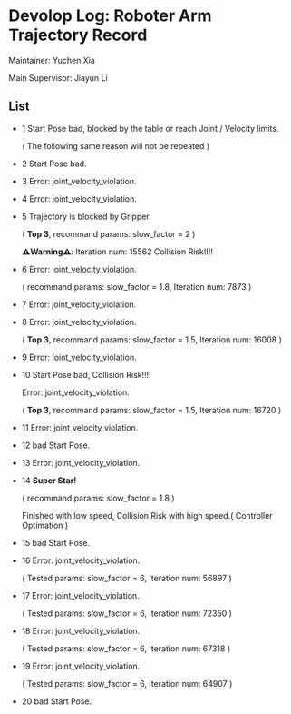 # Devolop Log: Roboter Arm Trajectory Record

Maintainer: Yuchen Xia

Main Supervisor: Jiayun Li

## List 
- 1 Start Pose bad, blocked by the table or reach Joint / Velocity limits.

    ( The following same reason will not be repeated )

- 2 Start Pose bad.

- 3 Error: joint_velocity_violation.

- 4 Error: joint_velocity_violation.

- 5 Trajectory  is blocked by Gripper.

    ( __Top 3__, recommand params: slow_factor = 2 )

    **⚠️Warning⚠️**: Iteration num: 15562 Collision Risk!!!!

- 6 Error: joint_velocity_violation.

    ( recommand params: slow_factor = 1.8, Iteration num: 7873 )

- 7 Error: joint_velocity_violation.

- 8 Error: joint_velocity_violation.

    ( __Top 3__, recommand params: slow_factor = 1.5, Iteration num: 16008 )

- 9 Error: joint_velocity_violation.

- 10 Start Pose bad, Collision Risk!!!!

    Error: joint_velocity_violation.

    ( __Top 3__, recommand params: slow_factor = 1.5, Iteration num: 16720 )

- 11 Error: joint_velocity_violation.

- 12 bad Start Pose.

- 13 Error: joint_velocity_violation.

- 14 **Super Star!**

    ( recommand params: slow_factor = 1.8 )

    Finished with low speed, Collision Risk with high speed.( Controller Optimation )

- 15 bad Start Pose.

- 16 Error: joint_velocity_violation.

    ( Tested params: slow_factor = 6, Iteration num: 56897 )

- 17 Error: joint_velocity_violation.

    ( Tested params: slow_factor = 6, Iteration num: 72350 )

- 18 Error: joint_velocity_violation.

    ( Tested params: slow_factor = 6, Iteration num: 67318 )

- 19 Error: joint_velocity_violation.

    ( Tested params: slow_factor = 6, Iteration num: 64907 )

- 20 bad Start Pose.

